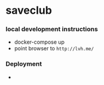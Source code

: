 # saveclub

### local development instructions
* docker-compose up
* point browser to `http://lvh.me/`

### Deployment
*
